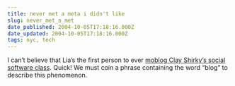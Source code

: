```yaml
---
title: never met a meta i didn't like
slug: never_met_a_met
date_published: 2004-10-05T17:18:16.000Z
date_updated: 2004-10-05T17:18:16.000Z
tags: nyc, tech
---
```


I can’t believe that Lia’s the first person to ever [moblog Clay Shirky’s social software class](http://www.flickr.com/photos/lia/703110/?#comment86249). Quick! We must coin a phrase containing the word “blog” to describe this phenomenon.
